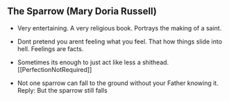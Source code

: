 ## The Sparrow (Mary Doria Russell)

- Very entertaining.  A very religious book. Portrays the making of a saint.

- Dont pretend you arent feeling what you feel. That how things slide into hell. Feelings are facts. 

- Sometimes its enough to just act like less a shithead. [[PerfectionNotRequired]]

- Not one sparrow can fall to the ground without your Father knowing it.
  Reply: But the sparrow still falls